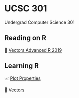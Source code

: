 # UCSC 301
Undergrad Computer Science 301

## Reading on R
📄 [Vectors Advanced R 2019](reading/Vectors-Advanced_R(2019).pdf)
## Learning R
📈 [Plot Properties](Plot-Properties)

🎯 [Vectors](Vectors)
